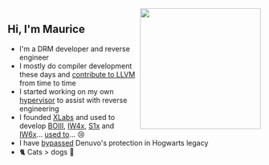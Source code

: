 <img align="right" width="240" src="https://user-images.githubusercontent.com/4027748/188211109-1365fae6-a43c-409f-b7cf-02ee973fe425.png" />
<h2>Hi, I'm Maurice</h2>
<ul>
<li>I'm a DRM developer and reverse engineer</li>
<li>I mostly do compiler development these days and <a href="https://github.com/llvm/llvm-project/commits?author=momo5502">contribute to LLVM</a> from time to time</li>
<!--<li>I've developed <a href="https://github.com/XLabsProject/iw4x-client">IW4x</a>, <a href="https://github.com/XLabsProject/iw6x-client">IW6x</a> and <a href="https://github.com/XLabsProject/s1x-client">S1x</a> as part of <a href="https://xlabs.dev">X Labs</a></li>-->
<li>I started working on my own <a href="https://github.com/momo5502/hypervisor">hypervisor</a> to assist with reverse engineering</li>
<li>I founded <a href="https://web.archive.org/web/20230517215218/https://xlabs.dev/">XLabs</a> and used to develop <a href="https://web.archive.org/web/20230515211728/https://github.com/momo5502/boiii">BOIII</a>, <a href="https://web.archive.org/web/20230330225847/https://github.com/XLabsProject/iw4x-client">IW4x</a>, <a href="https://web.archive.org/web/20230330232642/https://github.com/XLabsProject/s1x-client">S1x</a> and <a href="https://web.archive.org/web/20230410223427/https://github.com/XLabsProject/iw6x-client">IW6x</a>... <a href="https://twitter.com/XLabsProject/status/1660672124695068675">used to</a>... 😢</li>
<li>I have <a href="https://momo5502.com/posts/2024-03-31-bypassing-denuvo-in-hogwarts-legacy/">bypassed</a> Denuvo's protection in Hogwarts legacy</li>
<li>🐈 Cats > dogs 🐶</li>
</ul>
<!--
<br>

<h2>Support me</h2>

<p align="center">
  <a href="https://github.com/sponsors/momo5502" alt="GitHub"><img src="https://img.shields.io/badge/GitHub-support-c96198.svg?logo=github"></a>
<a href="https://paypal.me/momo5502" alt="Paypal"><img src="https://img.shields.io/badge/PayPal-support-blue.svg?logo=paypal"></a>
<a href="https://www.patreon.com/xlabsproject" alt="Patreon"><img src="https://img.shields.io/badge/Patreon-support-red.svg?logo=patreon"></a>
</p>
-->
